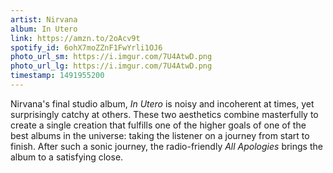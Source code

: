 ```yaml
---
artist: Nirvana
album: In Utero
link: https://amzn.to/2oAcv9t
spotify_id: 6ohX7moZZnF1FwYrli1OJ6 
photo_url_sm: https://i.imgur.com/7U4AtwD.png
photo_url_lg: https://i.imgur.com/7U4AtwD.png
timestamp: 1491955200
---
```

Nirvana's final studio album, *In Utero* is noisy and incoherent at times, yet surprisingly catchy at others. These two aesthetics combine masterfully to create a single creation that fulfills one of the higher goals of one of the best albums in the universe: taking the listener on a journey from start to finish. After such a sonic journey, the radio-friendly *All Apologies* brings the album to a satisfying close.